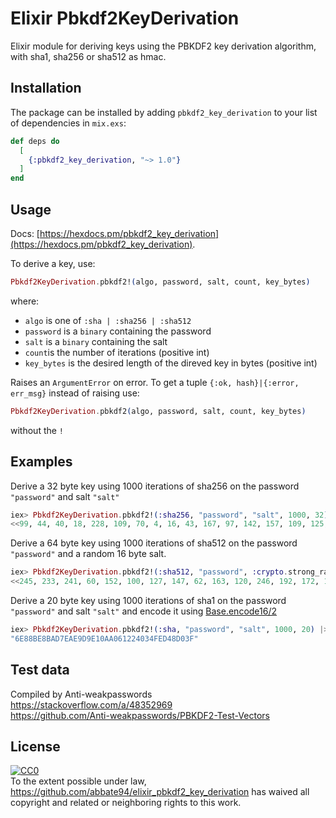 # Elixir Pbkdf2KeyDerivation

Elixir module for deriving keys using the PBKDF2 key derivation algorithm, with sha1, sha256 or sha512 as hmac.

## Installation

The package can be installed by adding `pbkdf2_key_derivation` to your list of dependencies in `mix.exs`:

```elixir
def deps do
  [
    {:pbkdf2_key_derivation, "~> 1.0"}
  ]
end
```

## Usage
Docs: [https://hexdocs.pm/pbkdf2_key_derivation](https://hexdocs.pm/pbkdf2_key_derivation).

To derive a key, use:
```elixir
Pbkdf2KeyDerivation.pbkdf2!(algo, password, salt, count, key_bytes) 
```

where:
- `algo` is one of `:sha | :sha256 | :sha512`<br>
- `password` is a `binary` containing the password
- `salt` is a `binary` containing the salt
- `count`is the number of iterations (positive int)
- `key_bytes` is the desired length of the direved key in bytes (positive int)

Raises an `ArgumentError` on error.
To get a tuple `{:ok, hash}|{:error, err_msg}` instead of raising use:

```elixir
Pbkdf2KeyDerivation.pbkdf2(algo, password, salt, count, key_bytes) 
```

without the `!`

## Examples
Derive a 32 byte key using 1000 iterations of sha256 on the password `"password"` and salt `"salt"`

```elixir
iex> Pbkdf2KeyDerivation.pbkdf2!(:sha256, "password", "salt", 1000, 32)  
<<99, 44, 40, 18, 228, 109, 70, 4, 16, 43, 167, 97, 142, 157, 109, 125, 47, 129, 40, 246, 38, 107, 74, 3, 38, 77, 42, 4, 96, 183, 220, 179>>
```

Derive a 64 byte key using 1000 iterations of sha512 on the password `"password"` and a random 16 byte salt.
```elixir
iex> Pbkdf2KeyDerivation.pbkdf2!(:sha512, "password", :crypto.strong_rand_bytes(16), 1000, 64)
<<245, 233, 241, 60, 152, 100, 127, 147, 62, 163, 120, 246, 192, 172, 170, 81, 92, 203, 204, 169, 50, 37, 88, 128, 7, 146, 10, 154, 207, 77, 42, 81, 155, 16, 213, 100, 86, 216, 87, 240, 207, 6, 163, 37, 137, 165, 213, 57, 2, 147, ...>>
```
Derive a 20 byte key using 1000 iterations of sha1 on the password `"password"` and salt `"salt"` and encode it using [Base.encode16/2](https://hexdocs.pm/elixir/Base.html#encode16/2)
```elixir
iex> Pbkdf2KeyDerivation.pbkdf2!(:sha, "password", "salt", 1000, 20) |> Base.encode16
"6E88BE8BAD7EAE9D9E10AA061224034FED48D03F"
```

## Test data
Compiled by Anti-weakpasswords<br>
https://stackoverflow.com/a/48352969<br>
https://github.com/Anti-weakpasswords/PBKDF2-Test-Vectors<br>

## License
<p xmlns:dct="http://purl.org/dc/terms/">

<a rel="license"
   href="http://creativecommons.org/publicdomain/zero/1.0/">
  <img src="http://i.creativecommons.org/p/zero/1.0/88x31.png" style="border-style: none;" alt="CC0" />
</a>
<br />
To the extent possible under law,
<a rel="dct:publisher"
   href="https://github.com/abbate94/elixir_pbkdf2_key_derivation">https://github.com/abbate94/elixir_pbkdf2_key_derivation</a>
has waived all copyright and related or neighboring rights to
this work.
</p>
